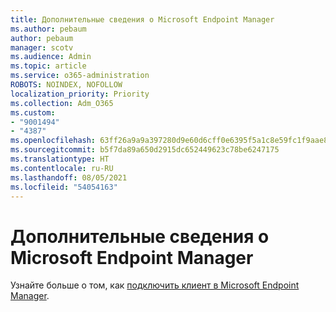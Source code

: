 ```yaml
---
title: Дополнительные сведения о Microsoft Endpoint Manager
ms.author: pebaum
author: pebaum
manager: scotv
ms.audience: Admin
ms.topic: article
ms.service: o365-administration
ROBOTS: NOINDEX, NOFOLLOW
localization_priority: Priority
ms.collection: Adm_O365
ms.custom:
- "9001494"
- "4387"
ms.openlocfilehash: 63ff26a9a9a397280d9e60d6cff0e6395f5a1c8e59fc1f9aae80925f4e2fdbe4
ms.sourcegitcommit: b5f7da89a650d2915dc652449623c78be6247175
ms.translationtype: HT
ms.contentlocale: ru-RU
ms.lasthandoff: 08/05/2021
ms.locfileid: "54054163"
---
```

# <a name="learn-more-about-microsoft-endpoint-manager"></a>Дополнительные сведения о Microsoft Endpoint Manager

Узнайте больше о том, как [подключить клиент в Microsoft Endpoint Manager](https://docs.microsoft.com/configmgr/tenant-attach/).

